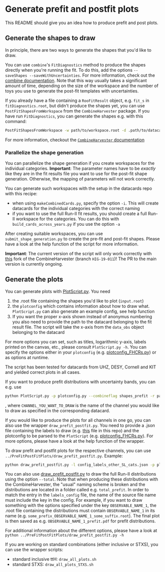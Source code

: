 # Generate prefit and postfit plots

This README should give you an idea how to produce prefit and post plots.

## Generate the shapes to draw

In principle, there are two ways to generate the shapes that you'd like to draw.

You can use `combine`'s `FitDiagnostics` method to produce the shapes directly when you're running the fit.
To do this, add the options `--saveShapes --saveWithUncertainties`.
For more information, check out the [combine documentation](https://cms-analysis.github.io/HiggsAnalysis-CombinedLimit/part3/nonstandard/#plotting).
Note that this way usually takes a significant amount of time, depending on the size of the workspace and the number of toys you use to generate the post-fit templates with uncertainties.

If you already have a file containing a `RooFitResult` object, e.g. `fit_s` in `fitDiagnostics.root`, but didn't produce the shapes yet, you can use `PostFitShapesFromWorkspace` from the `CombineHarvester` package.
If you have run `FitDiagnostics`, you can generate the shapes e.g. with this command:

```bash
PostFitShapesFromWorkspace -w path/to/workspace.root -d .path/to/datacard.txt -f fitDiagnostics.root:fit_s --postfit --sampling --samples 300 --skip-proc-errs -o outputfile.root
```

For more information, checkout the [`CombineHarvester` documentation](http://cms-analysis.github.io/CombineHarvester/post-fit-shapes-ws.html)

### Parallelize the shape generation

You can parallelize the shape generation if you create workspaces for the individual categories.
**Important**: The parameter names have to be *exactly* like they are in the fit results file you want to use for the post-fit shape generation.
Otherwise, the mapping of parameters will not work correctly.

You can generate such workspaces with the setup in the datacards repo with this recipe:

- when using `makeCombinedCards.py`, specify the option `-i`. This will create datacards for the individual categories with the correct naming
- if you want to use the full Run-II fit results, you should create a full Run-II workspace for the categories. You can do this with `build_cards_across_years.py` if you use the option `-a`

After creating suitable workspaces, you can use `submit_shape_generation.py` to create the pre-fit and post-fit shapes.
Please have a look at the help function of the script for more information.

**Important**: The current version of the script will only work correctly with [this](https://github.com/pkausw/CombineHarvester/tree/HIG-19-011) fork of the CombineHarvester (branch `HIG-19-011`)!
The PR to the main version is currently ongoing.

## Generate the plots

You can generate plots with [PlotScript.py](./PlotScript.py). You need

1) the .root file containing the shapes you'd like to plot (`input.root`)
2) the `plotconfig` which contains information about how to draw what. `PlotScript.py` can also generate an example config, see help function
3) If you want the proper x-axis shown instead of anonymus numbering you also need to provide the path to the datacard belonging to the fit result file. The script will take the x-axis from the `data_obs` object belonging to the datacard

For more options you can set, such as titles, logarithmic y-axis, labels printed on the canvas, etc., please consult `PlotScript.py -h`. You can specify the options either in your `plotconfig` (e.g. [plotconfig_FHCRs.py](./plotconfig_FHCRs.py)) or as options at runtime.

The script has been tested for datacards from UHZ, DESY, Cornell and KIT and yielded correct plots in all cases.

If you want to produce prefit distributions with uncertainty bands, you can e.g. use

```bash
python PlotScript.py -p plotconfig.py --combineflag shapes_prefit -r path/to/input.root --channelname CHANNEL_YOU_WANT_TO_DRAW --combineDatacard path/to/datacard.txt
```

, where `CHANNEL_YOU_WANT_TO_DRAW` is the name of the channel you would like to draw as specified in the corresponding datacard.

If you would like to produce the plots for all channels in one go, you can also use the wrapper `draw_prefit_postfit.py`.
You need to provide a .json file containing the labels to draw (e.g. [this](./config_labels_other_SL_cats.json) file in this repo) and the plotconfig to be parsed to the `PlotScript` (e.g. [plotconfig_FHCRs.py](./plotconfig_FHCRs.py)).
For more options, please have a look at the help function of the wrapper.

To draw prefit and postfit plots for the respective channels, you can use `../PreFitPostFitPlots/draw_prefit_postfit.py`.
Example:

```bash
python draw_prefit_postfit.py -l config_labels_other_SL_cats.json -p plotconfig_FHCRs_blinded.py -s path/to/file/with/prefitpostfit_shapes.root -d path/to/original/datacard
```

You can also use [draw_prefit_postfit.py](./draw_prefit_postfit.py) to draw the full Run-II distributions using the option `--total`.
Note that when producing these distributions with the CombineHarvester, the "usual" naming scheme is broken and the distributions are located in a folder called e.g. `total_prefit`.
In order to match the entry in the `labels_config` file, the name of the source file name must include the key in the config.
For example, if you want to draw something with the options specified under the key `OBSERVABLE_NAME_1`, the .root file containing the distributions must contain `OBSERVABLE_NAME_1` in its name (e.g. `some_prefix_OBSERVABLE_NAME_1_some_suffix.root`).
The final plot is then saved as e.g. `OBSERVABLE_NAME_1_prefit.pdf` for prefit distributions.

For additional information about the different options, please have a look at `python ../PreFitPostFitPlots/draw_prefit_postfit.py -h`

If you are working on standard combinations (either inclusive or STXS), you can use the wrapper scripts:

- standard inclusive ttH: `draw_all_plots.sh`
- standard STXS: `draw_all_plots_STXS.sh`
